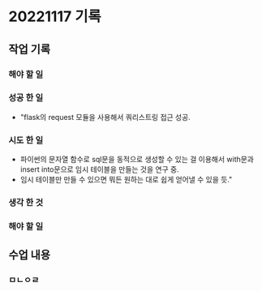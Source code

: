 ﻿# 20221117 기록
## 작업 기록
### 해야 할 일


### 성공 한 일
- "flask의 request 모듈을 사용해서 쿼리스트링 접근 성공.


### 시도 한 일
- 파이썬의 문자열 함수로 sql문을 동적으로 생성할 수 있는 걸 이용해서 with문과 insert into문으로 임시 테이블을 만들는 것을 연구 중.
- 임시 테이블만 만들 수 있으면 뭐든 원하는 대로
쉽게 얻어낼 수 있을 듯."

### 생각 한 것


### 해야 할 일


## 수업 내용
### ㅁㄴㅇㄹ